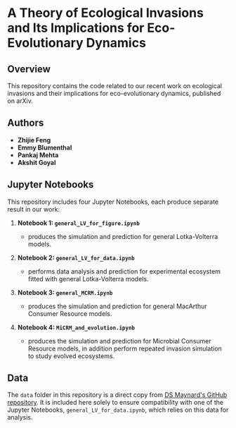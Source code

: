 # A Theory of Ecological Invasions and Its Implications for Eco-Evolutionary Dynamics

## Overview

This repository contains the code related to our recent work on ecological invasions and their implications for eco-evolutionary dynamics, published on arXiv. 

## Authors

- **Zhijie Feng**
- **Emmy Blumenthal**
- **Pankaj Mehta**
- **Akshit Goyal**

## Jupyter Notebooks

This repository includes four Jupyter Notebooks, each produce separate result in our work:

1. **Notebook 1: `general_LV_for_figure.ipynb`**
   - produces the simulation and prediction for general Lotka-Volterra models.

2. **Notebook 2: `general_LV_for_data.ipynb`**
   - performs data analysis and prediction for experimental ecosystem fitted with general Lotka-Volterra models.

3. **Notebook 3: `general_MCRM.ipynb`**
   - produces the simulation and prediction for general MacArthur Consumer Resource models.

4. **Notebook 4: `MiCRM_and_evolution.ipynb`**
   - produces the simulation and prediction for Microbial Consumer Resource models, in addition perform repeated invasion simulation to study evolved ecosystems.

## Data
The `data` folder in this repository is a direct copy from [DS Maynard's GitHub repository](https://github.com/dsmaynard/endpoints). It is included here solely to ensure compatibility with one of the Jupyter Notebooks, `general_LV_for_data.ipynb`, which relies on this data for analysis. 
